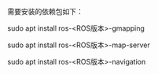 需要安装的依赖包如下：

sudo apt install ros-<ROS版本>-gmapping

sudo apt install ros-<ROS版本>-map-server

sudo apt install ros-<ROS版本>-navigation

